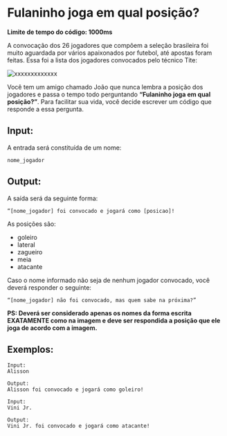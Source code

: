 # Fulaninho joga em qual posição?

**Limite de tempo do código: 1000ms**

A convocação dos 26 jogadores que compõem a seleção brasileira foi muito aguardada por vários apaixonados por futebol, até apostas foram feitas. Essa foi a lista dos jogadores convocados pelo técnico Tite:

![xxxxxxxxxxxxx](https://cdn6.campograndenews.com.br/uploads/noticias/2022/11/07/ea941c97b7eaecb0b9972a50877ae08282306056.jpg)

Você tem um amigo chamado João que nunca lembra a posição dos jogadores e passa o tempo todo perguntando **“Fulaninho joga em qual posição?”**. Para facilitar sua vida, você decide escrever um código que responde a essa pergunta.

## Input:

A entrada será constituída de um nome:

```
nome_jogador
```


## Output:

A saída será da seguinte forma:

```
“[nome_jogador] foi convocado e jogará como [posicao]!
```

As posições são:

- goleiro
- lateral
- zagueiro
- meia
- atacante

Caso o nome informado não seja de nenhum jogador convocado, você deverá responder o seguinte:

```
“[nome_jogador] não foi convocado, mas quem sabe na próxima?”
```

**PS: Deverá ser considerado apenas os nomes da forma escrita EXATAMENTE como na imagem e deve ser respondida a posição que ele joga de acordo com a imagem.**

## Exemplos:

```
Input:
Alisson

Output:
Alisson foi convocado e jogará como goleiro!
```

```
Input:
Vini Jr.

Output:
Vini Jr. foi convocado e jogará como atacante!
```